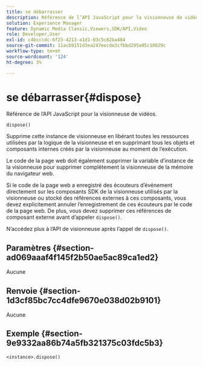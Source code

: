```yaml
---
title: se débarrasser
description: Référence de l’API JavaScript pour la visionneuse de vidéos.
solution: Experience Manager
feature: Dynamic Media Classic,Viewers,SDK/API,Video
role: Developer,User
exl-id: c4bcccdc-6f23-4213-a1d1-03c5c62ba484
source-git-commit: 11acb9151d3ea247eecde3cfbbd295a95c10829c
workflow-type: tm+mt
source-wordcount: '124'
ht-degree: 3%

---
```


# se débarrasser{#dispose}

Référence de l’API JavaScript pour la visionneuse de vidéos.

`dispose()`

Supprime cette instance de visionneuse en libérant toutes les ressources utilisées par la logique de la visionneuse et en supprimant tous les objets et composants internes créés par la visionneuse au moment de l’exécution.

Le code de la page web doit également supprimer la variable d’instance de la visionneuse pour supprimer complètement la visionneuse de la mémoire du navigateur web.

Si le code de la page web a enregistré des écouteurs d’événement directement sur les composants SDK de la visionneuse utilisés par la visionneuse ou stocké des références externes à ces composants, vous devez explicitement annuler l’enregistrement de ces écouteurs par le code de la page web. De plus, vous devez supprimer ces références de composant externe avant d’appeler `dispose()`.

N’accédez plus à l’API de visionneuse après l’appel de `dispose()`.

## Paramètres {#section-ad069aaaf4f145f2b50ae5ac89ca1ed2}

Aucune

## Renvoie {#section-1d3cf85bc7cc4dfe9670e038d02b9101}

Aucune

## Exemple {#section-9e9332aa86b74a5fb321375c03fdc5b3}

```
<instance>.dispose()
```

